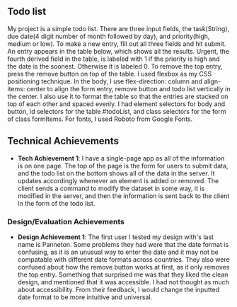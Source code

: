 ## Todo list
My project is a simple todo list. There are three input fields, the task(String), due date(4 digit number of month followed by day), 
and priority(high, medium or low). To make a new entry, fill out all three fields and hit submit. An entry appears in the table below,
which shows all the results. Urgent, the fourth derived field in the table, is labeled with 1 if the priority is high and the date 
is the soonest. Otherwise it is labeled 0. To remove the top entry, press the remove button on top of the table.
I used flexbox as my CSS positioning technique. In the body, I use flex-direction: column and align-items: center to align
the form entry, remove button and todo list vertically in the center. I also use it to format the table so that the entries
are stacked on top of each other and spaced evenly.
I had element selectors for body and button, id selectors for the table #todoList, and class selectors for the form of class
formItems. For fonts, I used Roboto from Google Fonts.

## Technical Achievements
- **Tech Achievement 1**: 
I have a single-page app as all of the information is on one page. The top of the page is the form for users to submit data,
and the todo list on the bottom shows all of the data in the server. It updates accordingly whenever an element is 
added or removed. The client sends a command to modify the dataset in some way, it is modified in the server, and then the 
information is sent back to the client in the form of the todo list.

### Design/Evaluation Achievements
- **Design Achievement 1**: 
The first user I tested my design with's last name is Panneton. Some problems they had were that the date format is confusing,
as it is an unusual way to enter the date and it may not be compatable with different date formats across countries. 
They also were confused about how the remove button works at first, as it only removes the top entry. Something that
surprised me was that they liked the clean design, and mentioned that it was accessible. I had not thought as much
about accessibility. From their feedback, I would change the inputted date format to be more intuitive and universal.
